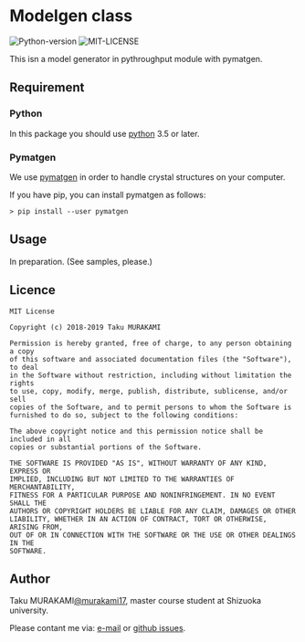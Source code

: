 # Modelgen class

![Python-version](https://img.shields.io/badge/Python-3.6-green.svg)
![MIT-LICENSE](https://img.shields.io/badge/licence-MIT-blue.svg)

This isn a model generator in pythroughput module with pymatgen.

## Requirement

### Python

In this package you should use [python](https://www.python.org/) 3.5 or later.

### Pymatgen

We use [pymatgen](https://github.com/materialsproject/pymatgen)
in order to handle crystal structures on your computer.

If you have pip, you can install pymatgen as follows:

~~~~
> pip install --user pymatgen
~~~~

## Usage

In preparation. (See samples, please.)

## Licence

~~~~
MIT License

Copyright (c) 2018-2019 Taku MURAKAMI

Permission is hereby granted, free of charge, to any person obtaining a copy
of this software and associated documentation files (the "Software"), to deal
in the Software without restriction, including without limitation the rights
to use, copy, modify, merge, publish, distribute, sublicense, and/or sell
copies of the Software, and to permit persons to whom the Software is
furnished to do so, subject to the following conditions:

The above copyright notice and this permission notice shall be included in all
copies or substantial portions of the Software.

THE SOFTWARE IS PROVIDED "AS IS", WITHOUT WARRANTY OF ANY KIND, EXPRESS OR
IMPLIED, INCLUDING BUT NOT LIMITED TO THE WARRANTIES OF MERCHANTABILITY,
FITNESS FOR A PARTICULAR PURPOSE AND NONINFRINGEMENT. IN NO EVENT SHALL THE
AUTHORS OR COPYRIGHT HOLDERS BE LIABLE FOR ANY CLAIM, DAMAGES OR OTHER
LIABILITY, WHETHER IN AN ACTION OF CONTRACT, TORT OR OTHERWISE, ARISING FROM,
OUT OF OR IN CONNECTION WITH THE SOFTWARE OR THE USE OR OTHER DEALINGS IN THE
SOFTWARE.
~~~~

## Author

Taku MURAKAMI[@murakami17](https://github.com/murakami17/),
master course student at Shizuoka university.

Please contant me via:
[e-mail](mailto:murakami.taku.17@shizuoka.ac.jp) or
[github issues](https://github.com/murakami17/pythroughput/issues).
